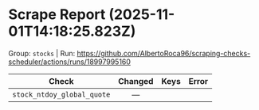 # Scrape Report (2025-11-01T14:18:25.823Z)

Group: `stocks`  |  Run: https://github.com/AlbertoRoca96/scraping-checks-scheduler/actions/runs/18997995160

| Check | Changed | Keys | Error |
|---|:---:|:--|:--|
| `stock_ntdoy_global_quote` | — |  |  |
